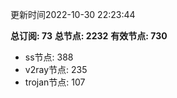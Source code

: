 更新时间2022-10-30 22:23:44

**总订阅: 73**
**总节点: 2232**
**有效节点: 730**
- ss节点: 388
- v2ray节点: 235
- trojan节点: 107

